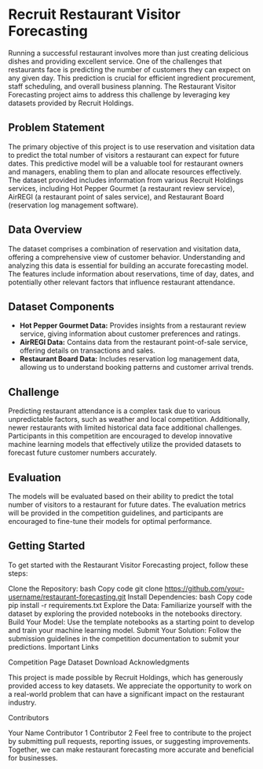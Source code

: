 # Recruit Restaurant Visitor Forecasting


Running a successful restaurant involves more than just creating delicious dishes and providing excellent service. One of the challenges that restaurants face is predicting the number of customers they can expect on any given day. This prediction is crucial for efficient ingredient procurement, staff scheduling, and overall business planning. The Restaurant Visitor Forecasting project aims to address this challenge by leveraging key datasets provided by Recruit Holdings.

## Problem Statement

The primary objective of this project is to use reservation and visitation data to predict the total number of visitors a restaurant can expect for future dates. This predictive model will be a valuable tool for restaurant owners and managers, enabling them to plan and allocate resources effectively. The dataset provided includes information from various Recruit Holdings services, including Hot Pepper Gourmet (a restaurant review service), AirREGI (a restaurant point of sales service), and Restaurant Board (reservation log management software).

## Data Overview

The dataset comprises a combination of reservation and visitation data, offering a comprehensive view of customer behavior. Understanding and analyzing this data is essential for building an accurate forecasting model. The features include information about reservations, time of day, dates, and potentially other relevant factors that influence restaurant attendance.

## Dataset Components

* **Hot Pepper Gourmet Data:**
Provides insights from a restaurant review service, giving information about customer preferences and ratings.
* **AirREGI Data:**
Contains data from the restaurant point-of-sale service, offering details on transactions and sales.
* **Restaurant Board Data:**
Includes reservation log management data, allowing us to understand booking patterns and customer arrival trends.

## Challenge

Predicting restaurant attendance is a complex task due to various unpredictable factors, such as weather and local competition. Additionally, newer restaurants with limited historical data face additional challenges. Participants in this competition are encouraged to develop innovative machine learning models that effectively utilize the provided datasets to forecast future customer numbers accurately.

## Evaluation

The models will be evaluated based on their ability to predict the total number of visitors to a restaurant for future dates. The evaluation metrics will be provided in the competition guidelines, and participants are encouraged to fine-tune their models for optimal performance.

## Getting Started

To get started with the Restaurant Visitor Forecasting project, follow these steps:

Clone the Repository:
bash
Copy code
git clone https://github.com/your-username/restaurant-forecasting.git
Install Dependencies:
bash
Copy code
pip install -r requirements.txt
Explore the Data:
Familiarize yourself with the dataset by exploring the provided notebooks in the notebooks directory.
Build Your Model:
Use the template notebooks as a starting point to develop and train your machine learning model.
Submit Your Solution:
Follow the submission guidelines in the competition documentation to submit your predictions.
Important Links

Competition Page
Dataset Download
Acknowledgments

This project is made possible by Recruit Holdings, which has generously provided access to key datasets. We appreciate the opportunity to work on a real-world problem that can have a significant impact on the restaurant industry.

Contributors

Your Name
Contributor 1
Contributor 2
Feel free to contribute to the project by submitting pull requests, reporting issues, or suggesting improvements. Together, we can make restaurant forecasting more accurate and beneficial for businesses.
